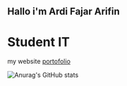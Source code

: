 ## Hallo i'm Ardi Fajar Arifin
# Student IT
my website <a href="https://ardifjar443.github.io">portofolio</a>

![Anurag's GitHub stats](https://github-readme-stats.vercel.app/api?username=ardifjar443&show_icons=true&theme=radical)
